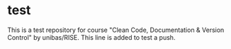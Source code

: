# test
This is a test repository for course "Clean Code, Documentation & Version Control" by unibas/RISE. 
This line is added to test a push.